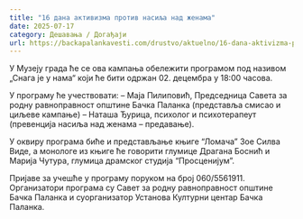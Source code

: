 ```yaml
---
title: "16 дана активизма против насиља над женама"
date: 2025-07-17
category: Дешавања / Догађаји
url: https://backapalankavesti.com/drustvo/aktuelno/16-dana-aktivizma-protiv-nasilja-nad-zenama/
---
```


У Музеју града ће се ова кампања обележити програмом под називом „Снага је у нама“ који ће бити одржан 02. децембра у 18:00 часова.

У програму ће учествовати:
– Маја Пилиповић, Председница Савета за родну равноправност општине Бачка Паланка (представља смисао и циљеве кампање)
– Наташа Ђурица, психолог и психотерапеут (превенција насиља над женама – предавање).

У оквиру програма биће и представљање књиге “Ломача” Зое Силва Виде, а монологе из књиге ће говорити глумице Драгана Боснић и Марија Чутура, глумица драмског студија “Просценијум”.

Пријаве за учешће у програму поруком на број 060/5561911. Организатори програма су Савет за родну равноправност општине Бачка Паланка и суорганизатор Установа Културни центар Бачка Паланка.
